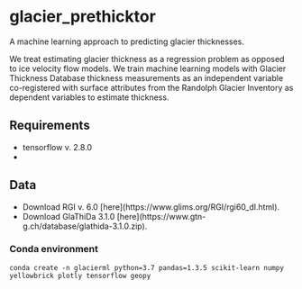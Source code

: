 # glacier_prethicktor
A machine learning approach to predicting glacier thicknesses.

We treat estimating glacier thickness as a regression problem as opposed to ice velocity flow models. We train machine learning models with Glacier Thickness Database thickness measurements as an independent variable co-registered with surface attributes from the Randolph Glacier Inventory as dependent variables to estimate thickness.
## Requirements
<ul>
    <li> tensorflow v. 2.8.0
    <li> 
</ul>


## Data
<ul>
    <li> Download RGI v. 6.0 [here](https://www.glims.org/RGI/rgi60_dl.html).
    <li> Download GlaThiDa 3.1.0 [here](https://www.gtn-g.ch/database/glathida-3.1.0.zip).
</ul>

### Conda environment
```conda create -n glacierml python=3.7 pandas=1.3.5 scikit-learn numpy yellowbrick plotly tensorflow geopy```
